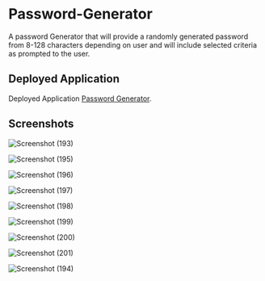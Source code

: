 # Password-Generator
A password Generator that will provide a randomly generated password from 8-128 characters depending on user and will include selected criteria as prompted to the user.

## Deployed Application
Deployed Application [Password Generator](https://mynamebrogrammer.github.io/Password-Generator/).

## Screenshots
![Screenshot (193)](https://user-images.githubusercontent.com/79487250/209396399-00fd8671-9ac7-44a1-ba41-7a4cfab5fc0b.png)

![Screenshot (195)](https://user-images.githubusercontent.com/79487250/209396908-b91aad45-c224-4907-9634-9d960d717741.png)

![Screenshot (196)](https://user-images.githubusercontent.com/79487250/209396918-bf394e31-c42f-4962-8f6b-8e24a8ea1937.png)

![Screenshot (197)](https://user-images.githubusercontent.com/79487250/209396931-b4dcb2e3-db83-4dce-b0f9-4e653b380bcc.png)

![Screenshot (198)](https://user-images.githubusercontent.com/79487250/209396938-2e29738d-6246-42ca-bb76-de897cbcedcf.png)

![Screenshot (199)](https://user-images.githubusercontent.com/79487250/209396948-5a7a1e04-a1c6-4638-b5bd-9b26680c38bc.png)

![Screenshot (200)](https://user-images.githubusercontent.com/79487250/209396961-e1f280d0-81f6-4fe0-8f64-7626c791061e.png)

![Screenshot (201)](https://user-images.githubusercontent.com/79487250/209396983-553bc6aa-e8a4-49ae-88b5-409daa41880a.png)

![Screenshot (194)](https://user-images.githubusercontent.com/79487250/209396407-e4605e95-1d56-4b53-bb40-0ac59ee123b9.png)
